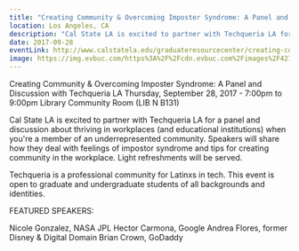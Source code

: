 ```yaml
---
title: "Creating Community & Overcoming Imposter Syndrome: A Panel and Discussion with Techqueria LA"
location: Los Angeles, CA
description: "Cal State LA is excited to partner with Techqueria LA for a panel and discussion about thriving in workplaces (and educational institutions) when you're a member of an underrepresented community. Speakers will share how they deal with feelings of impostor syndrome and tips for creating community in the workplace. Light refreshments will be served."
date: 2017-09-28
eventLink: http://www.calstatela.edu/graduateresourcecenter/creating-community-overcoming-imposter-syndrome-panel-and-discussion
image: https://img.evbuc.com/https%3A%2F%2Fcdn.evbuc.com%2Fimages%2F42798837%2F249256871414%2F1%2Foriginal.jpg?w=800&auto=compress&rect=0%2C0%2C2160%2C1080&s=ff9169ffdf4010f84dd3aebbb638e6a7
---
```


Creating Community & Overcoming Imposter Syndrome: A Panel and Discussion with Techqueria LA
Thursday, September 28, 2017 - 7:00pm to 9:00pm
Library Community Room (LIB N B131)

Cal State LA is excited to partner with Techqueria LA for a panel and discussion about thriving in workplaces (and educational institutions) when you're a member of an underrepresented community. Speakers will share how they deal with feelings of impostor syndrome and tips for creating community in the workplace. Light refreshments will be served.

Techqueria is a professional community for Latinxs in tech. This event is open to graduate and undergraduate students of all backgrounds and identities.

FEATURED SPEAKERS:

Nicole Gonzalez, NASA JPL
Hector Carmona, Google
Andrea Flores, former Disney & Digital Domain
Brian Crown, GoDaddy
